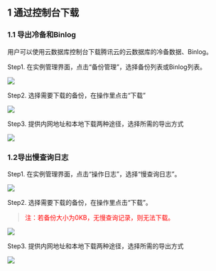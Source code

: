 ## 1 通过控制台下载

### 1.1 导出冷备和Binlog

用户可以使用云数据库控制台下载腾讯云的云数据库的冷备数据、Binlog。

Step1. 在实例管理界面，点击“备份管理”，选择备份列表或Binlog列表。

![](//mccdn.qcloud.com/img568139a011f25.png)

Step2. 选择需要下载的备份，在操作里点击“下载”

![](//mccdn.qcloud.com/img568139aed98e2.png)

Step3. 提供内网地址和本地下载两种途径，选择所需的导出方式

![](//mccdn.qcloud.com/img568139bce3e38.png)

### 1.2导出慢查询日志

Step1. 在实例管理界面，点击“操作日志”，选择“慢查询日志”。

![](//mccdn.qcloud.com/img5681f69954e8c.png)

Step2. 选择需要下载的备份，在操作里点击“下载”。

><span style = "color:#F00"> 注：若备份大小为0KB，无慢查询记录，则无法下载。 </span>

![](//mccdn.qcloud.com/img5681f6a7b28b5.png)

Step3. 提供内网地址和本地下载两种途径，选择所需的导出方式

![](//mccdn.qcloud.com/img5681f6aebb6e4.png)